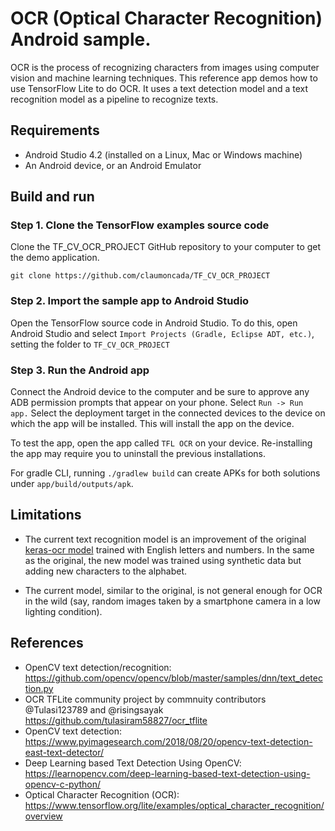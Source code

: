 # OCR (Optical Character Recognition) Android sample.

OCR is the process of recognizing characters from images using computer vision
and machine learning techniques. This reference app demos how to use TensorFlow
Lite to do OCR. It uses a text detection model and a text recognition model as a
pipeline to recognize texts.

## Requirements

*   Android Studio 4.2 (installed on a Linux, Mac or Windows machine)
*   An Android device, or an Android Emulator

## Build and run

### Step 1. Clone the TensorFlow examples source code

Clone the TF_CV_OCR_PROJECT GitHub repository to your computer to get the demo
application.

```
git clone https://github.com/claumoncada/TF_CV_OCR_PROJECT
```

### Step 2. Import the sample app to Android Studio

Open the TensorFlow source code in Android Studio. To do this, open Android
Studio and select `Import Projects (Gradle, Eclipse ADT, etc.)`, setting the
folder to `TF_CV_OCR_PROJECT`

### Step 3. Run the Android app

Connect the Android device to the computer and be sure to approve any ADB
permission prompts that appear on your phone. Select `Run -> Run app.` Select
the deployment target in the connected devices to the device on which the app
will be installed. This will install the app on the device.

To test the app, open the app called `TFL OCR` on your device. Re-installing the
app may require you to uninstall the previous installations.

For gradle CLI, running `./gradlew build` can create APKs for both solutions
under `app/build/outputs/apk`.

## Limitations

*   The current text recognition model is an improvement of the original
    [keras-ocr model](https://tfhub.dev/tulasiram58827/lite-model/keras-ocr/float16/2) trained with English letters and numbers.
    In the same as the original, the new model  was trained using synthetic data but adding new characters to the alphabet.

*   The current model, similar to the original, is not general enough for OCR in the wild (say, random images
    taken by a smartphone camera in a low lighting condition).



## References

*   OpenCV text detection/recognition:
    https://github.com/opencv/opencv/blob/master/samples/dnn/text_detection.py
*   OCR TFLite community project by commnuity contributors @Tulasi123789 and
    @risingsayak https://github.com/tulasiram58827/ocr_tflite
*   OpenCV text detection:
    https://www.pyimagesearch.com/2018/08/20/opencv-text-detection-east-text-detector/
*   Deep Learning based Text Detection Using OpenCV:
    https://learnopencv.com/deep-learning-based-text-detection-using-opencv-c-python/
*   Optical Character Recognition (OCR):
    https://www.tensorflow.org/lite/examples/optical_character_recognition/overview

